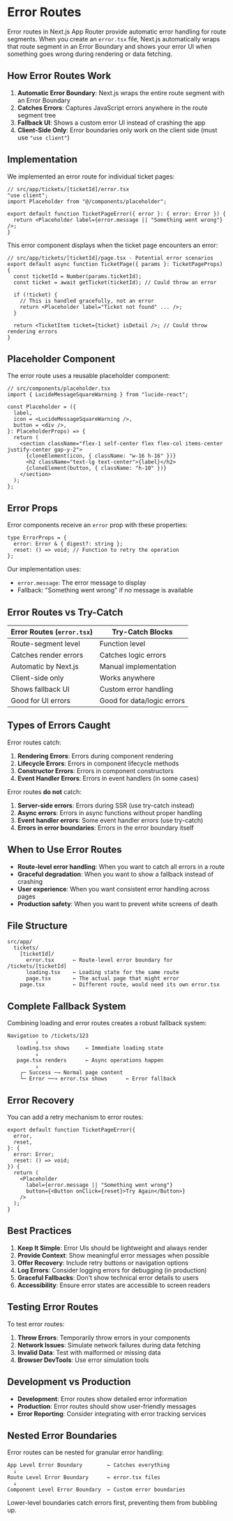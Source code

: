 # Error Routes

Error routes in Next.js App Router provide automatic error handling for route segments. When you create an `error.tsx` file, Next.js automatically wraps that route segment in an Error Boundary and shows your error UI when something goes wrong during rendering or data fetching.

## How Error Routes Work

1. **Automatic Error Boundary**: Next.js wraps the entire route segment with an Error Boundary
2. **Catches Errors**: Captures JavaScript errors anywhere in the route segment tree
3. **Fallback UI**: Shows a custom error UI instead of crashing the app
4. **Client-Side Only**: Error boundaries only work on the client side (must use `"use client"`)

## Implementation

We implemented an error route for individual ticket pages:

```tsx
// src/app/tickets/[ticketId]/error.tsx
"use client";
import Placeholder from "@/components/placeholder";

export default function TicketPageError({ error }: { error: Error }) {
  return <Placeholder label={error.message || "Something went wrong"} />;
}
```

This error component displays when the ticket page encounters an error:

```tsx
// src/app/tickets/[ticketId]/page.tsx - Potential error scenarios
export default async function TicketPage({ params }: TicketPageProps) {
  const ticketId = Number(params.ticketId);
  const ticket = await getTicket(ticketId); // Could throw an error

  if (!ticket) {
    // This is handled gracefully, not an error
    return <Placeholder label="Ticket not found" ... />;
  }

  return <TicketItem ticket={ticket} isDetail />; // Could throw rendering errors
}
```

## Placeholder Component

The error route uses a reusable placeholder component:

```tsx
// src/components/placeholder.tsx
import { LucideMessageSquareWarning } from "lucide-react";

const Placeholder = ({
  label,
  icon = <LucideMessageSquareWarning />,
  button = <div />,
}: PlaceholderProps) => {
  return (
    <section className="flex-1 self-center flex flex-col items-center justify-center gap-y-2">
      {cloneElement(icon, { className: "w-16 h-16" })}
      <h2 className="text-lg text-center">{label}</h2>
      {cloneElement(button, { className: "h-10" })}
    </section>
  );
};
```

## Error Props

Error components receive an `error` prop with these properties:

```tsx
type ErrorProps = {
  error: Error & { digest?: string };
  reset: () => void; // Function to retry the operation
};
```

Our implementation uses:

- `error.message`: The error message to display
- Fallback: "Something went wrong" if no message is available

## Error Routes vs Try-Catch

| Error Routes (`error.tsx`) | Try-Catch Blocks           |
| -------------------------- | -------------------------- |
| Route-segment level        | Function level             |
| Catches render errors      | Catches logic errors       |
| Automatic by Next.js       | Manual implementation      |
| Client-side only           | Works anywhere             |
| Shows fallback UI          | Custom error handling      |
| Good for UI errors         | Good for data/logic errors |

## Types of Errors Caught

Error routes catch:

1. **Rendering Errors**: Errors during component rendering
2. **Lifecycle Errors**: Errors in component lifecycle methods
3. **Constructor Errors**: Errors in component constructors
4. **Event Handler Errors**: Errors in event handlers (in some cases)

Error routes **do not** catch:

1. **Server-side errors**: Errors during SSR (use try-catch instead)
2. **Async errors**: Errors in async functions without proper handling
3. **Event handler errors**: Some event handler errors (use try-catch)
4. **Errors in error boundaries**: Errors in the error boundary itself

## When to Use Error Routes

- **Route-level error handling**: When you want to catch all errors in a route
- **Graceful degradation**: When you want to show a fallback instead of crashing
- **User experience**: When you want consistent error handling across pages
- **Production safety**: When you want to prevent white screens of death

## File Structure

```
src/app/
  tickets/
    [ticketId]/
      error.tsx      ← Route-level error boundary for /tickets/[ticketId]
      loading.tsx    ← Loading state for the same route
      page.tsx       ← The actual page that might error
    page.tsx         ← Different route, would need its own error.tsx
```

## Complete Fallback System

Combining loading and error routes creates a robust fallback system:

```
Navigation to /tickets/123
         ↓
   loading.tsx shows     ← Immediate loading state
         ↓
   page.tsx renders      ← Async operations happen
         ↓
    ┌─ Success ─→ Normal page content
    └─ Error ──→ error.tsx shows      ← Error fallback
```

## Error Recovery

You can add a retry mechanism to error routes:

```tsx
export default function TicketPageError({
  error,
  reset,
}: {
  error: Error;
  reset: () => void;
}) {
  return (
    <Placeholder
      label={error.message || "Something went wrong"}
      button={<Button onClick={reset}>Try Again</Button>}
    />
  );
}
```

## Best Practices

1. **Keep It Simple**: Error UIs should be lightweight and always render
2. **Provide Context**: Show meaningful error messages when possible
3. **Offer Recovery**: Include retry buttons or navigation options
4. **Log Errors**: Consider logging errors for debugging (in production)
5. **Graceful Fallbacks**: Don't show technical error details to users
6. **Accessibility**: Ensure error states are accessible to screen readers

## Testing Error Routes

To test error routes:

1. **Throw Errors**: Temporarily throw errors in your components
2. **Network Issues**: Simulate network failures during data fetching
3. **Invalid Data**: Test with malformed or missing data
4. **Browser DevTools**: Use error simulation tools

## Development vs Production

- **Development**: Error routes show detailed error information
- **Production**: Error routes should show user-friendly messages
- **Error Reporting**: Consider integrating with error tracking services

## Nested Error Boundaries

Error routes can be nested for granular error handling:

```
App Level Error Boundary        ← Catches everything
  ↓
Route Level Error Boundary      ← error.tsx files
  ↓
Component Level Error Boundary  ← Custom error boundaries
```

Lower-level boundaries catch errors first, preventing them from bubbling up.
